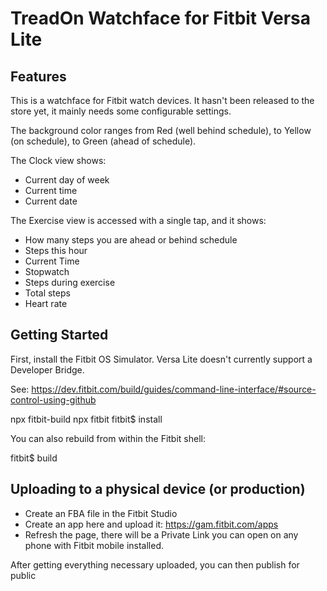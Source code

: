 # TreadOn Watchface for Fitbit Versa Lite

## Features

This is a watchface for Fitbit watch devices. It hasn't been released to the store yet, it mainly needs some configurable settings.

The background color ranges from Red (well behind schedule), to Yellow (on schedule), to Green (ahead of schedule).

The Clock view shows:

- Current day of week
- Current time
- Current date

The Exercise view is accessed with a single tap, and it shows:

- How many steps you are ahead or behind schedule
- Steps this hour
- Current Time
- Stopwatch
- Steps during exercise
- Total steps
- Heart rate


## Getting Started

First, install the Fitbit OS Simulator. Versa Lite doesn't currently support a Developer Bridge.

See: https://dev.fitbit.com/build/guides/command-line-interface/#source-control-using-github

npx fitbit-build
npx fitbit
fitbit$ install

You can also rebuild from within the Fitbit shell:

fitbit$ build

## Uploading to a physical device (or production)

- Create an FBA file in the Fitbit Studio
- Create an app here and upload it: https://gam.fitbit.com/apps
- Refresh the page, there will be a Private Link you can open on any phone with Fitbit mobile installed.

After getting everything necessary uploaded, you can then publish for public

